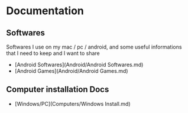 # Documentation

<!-- START doctoc -->
<!-- END doctoc -->

## Softwares
Softwares I use on my mac / pc / android, and some useful informations that I need to keep and I want to share

* [Android Softwares](Android/Android Softwares.md)
* [Android Games](Android/Android Games.md)

## Computer installation Docs

* [Windows/PC](Computers/Windows Install.md)
